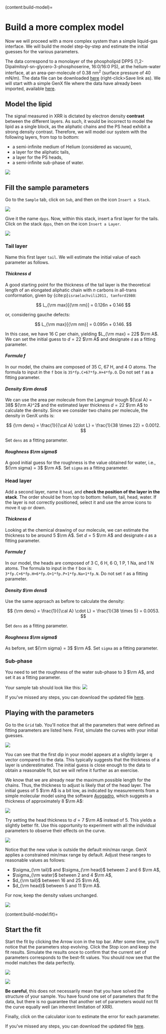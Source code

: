 (content:build-model)=
# Build a more complex model

Now we will proceed with a more complex system than a simple liquid-gas interface. We will build the model step-by-step and estimate the initial guesses for the various parameters.

The data correspond to a monolayer of the phospholipid DPPS (1,2-Dipalmitoyl-sn-glycero-3-phosphoserine, 16:0/16:0 PS), at the helium-water interface, at an area-per-molecule of 0.38 nm$^2$ (surface pressure of 40 mN/m). The data file can be downloaded [here](../../../_static/xrr/genx/SIRIUS_2024_09_20_4556-4640_XRR.dat) (right-click>Save link as). We will start with a simple GenX file where the data have already been imported, available [here](../../../_static/xrr/genx/dpps_init.hgx).

## Model the lipid

The signal measured in XRR is dictated by electron density **contrast** between the different layers. As such, it would be incorrect to model the lipid as a single block, as the aliphatic chains and the PS head exhibit a strong density contrast. Therefore, we will model our system with the following layers, from top to bottom:
- a semi-infinite medium of Helium (considered as vacuum),
- a layer for the aliphatic tails,
- a layer for the PS heads,
- a semi-infinite sub-phase of water.

![](images/build-model-dpps.png)

## Fill the sample parameters

Go to the `Sample` tab, click on `Sub`, and then on the icon `Insert a Stack`.

![](images/build-model-insert-stack.png)

Give it the name `dpps`. Now, within this stack, insert a first layer for the tails. Click on the stack `dpps`, then on the icon `Insert a Layer`.

![](images/build-model-insert-layer.png)

### Tail layer

Name this first layer `tail`. We will estimate the initial value of each parameter as follows.

#### *Thickness $d$*

A good starting point for the thickness of the tail layer is the theoretical length of an elongated aliphatic chain with $n$ carbons in all-trans conformation, given by {cite:p}`israelachvili2011, tanford1980`:

$$
L_{\rm max}[{\rm nm}] = 0.126n + 0.146
$$

or, considering gauche defects:

$$
L_{\rm max}[{\rm nm}] = 0.095n + 0.146.
$$

In this case, we have 16 C per chain, yielding $L_{\rm max} = 22$ $\rm A$. We can set the initial guess to $d = 22$ $\rm A$ and designate `d` as a fitting parameter.

#### *Formula $f$*

In our model, the chains are composed of 35 C, 67 H, and 4 O atoms. The formula to input in the `f` box is `35*fp.C+67*fp.H+4*fp.O`. Do not set `f` as a fitting parameter.

#### *Density $\rm dens$*

We can use the area per molecule from the Langmuir trough ${\cal A} = 38$ ${\rm A}^2$ and the estimated layer thickness $d = 22$ $\rm A$ to calculate the density. Since we consider two chains per molecule, the density in GenX units is:

$$
{\rm dens} = \frac{1}{{\cal A} \cdot L} = \frac{1}{38 \times 22} = 0.0012.
$$

Set `dens` as a fitting parameter.

#### *Roughness $\rm sigma$*

A good initial guess for the roughness is the value obtained for water, i.e., ${\rm sigma} = 3$ $\rm A$. Set `sigma` as a fitting parameter.

### Head layer

Add a second layer, name it `head`, and **check the position of the layer in the stack**. The order should be from top to bottom: helium, tail, head, water. If the layer is not correctly positioned, select it and use the arrow icons to move it up or down.

#### *Thickness $d$*

Looking at the chemical drawing of our molecule, we can estimate the thickness to be around 5 $\rm A$. Set $d = 5$ $\rm A$ and designate `d` as a fitting parameter.

#### *Formula $f$*

In our model, the heads are composed of 3 C, 6 H, 6 O, 1 P, 1 Na, and 1 N atoms. The formula to input in the `f` box is: `3*fp.C+6*fp.H+6*fp.O+1*fp.P+1*fp.Na+1*fp.N`. Do not set `f` as a fitting parameter.

#### *Density $\rm dens$*

Use the same approach as before to calculate the density:

$$
{\rm dens} = \frac{1}{{\cal A} \cdot L} = \frac{1}{38 \times 5} = 0.0053.
$$

Set `dens` as a fitting parameter.

#### *Roughness $\rm sigma$*

As before, set ${\rm sigma} = 3$ $\rm A$. Set `sigma` as a fitting parameter.

### Sub-phase

You need to set the roughness of the water sub-phase to $3$ $\rm A$, and set it as a fitting parameter.

Your sample tab should look like this:
![](images/build-model-sample-done.png)

If you've missed any steps, you can download the updated file [here](../../../_static/xrr/genx/dpps_ready_for_fit.hgx).

## Playing with the parameters

Go to the `Grid` tab. You'll notice that all the parameters that were defined as fitting parameters are listed here. First, simulate the curves with your initial guesses.

![](images/build-model-first-simu.png)

You can see that the first dip in your model appears at a slightly larger q vector compared to the data. This typically suggests that the thickness of a layer is underestimated. The initial guess is close enough to the data to obtain a reasonable fit, but we will refine it further as an exercise.

We know that we are already near the maximum possible length for the chains. Thus, the thickness to adjust is likely that of the head layer. The initial guess of $5$ $\rm A$ is a bit low, as indicated by measurements from a simple molecular model using the software [Avogadro](https://avogadro.cc/), which suggests a thickness of approximately $8$ $\rm A$:

![](images/build-model-avogadro.png)

Try setting the head thickness to $d=7$ $\rm A$ instead of $5$. This yields a slightly better fit. Use this opportunity to experiment with all the individual parameters to observe their effects on the curve.

![](images/build-model-adjust-length.png)

Notice that the new value is outside the default min/max range. GenX applies a constrained min/max range by default. Adjust these ranges to reasonable values as follows:
- $\sigma_{\rm tail}$ and $\sigma_{\rm head}$ between $2$ and $6$ $\rm A$,
- $\sigma_{\rm water}$ between $2$ and $4$ $\rm A$,
- $d_{\rm tail}$ between $16$ and $25$ $\rm A$,
- $d_{\rm head}$ between $5$ and $11$ $\rm A$.

For now, keep the density values unchanged.

![](images/build-model-adjust-range.png)

(content:build-model:fit)=
## Start the fit

Start the fit by clicking the Arrow icon in the top bar. After some time, you'll notice that the parameters stop evolving. Click the Stop icon and keep the fit results. Simulate the results once to confirm that the current set of parameters corresponds to the best-fit values. You should now see that the model matches the data perfectly.

![](images/build-model-best-fit.png)

![](images/build-model-best-fit-sld.png)

**Be careful**, this does not necessarily mean that you have solved the structure of your sample. You have found one set of parameters that fit the data, but there is no guarantee that another set of parameters would not fit the curve equally well (an inherent limitation of XRR).

Finally, click on the calculator icon to estimate the error for each parameter.

If you've missed any steps, you can download the updated file [here](../../../_static/xrr/genx/dpps_fit_done.hgx).
